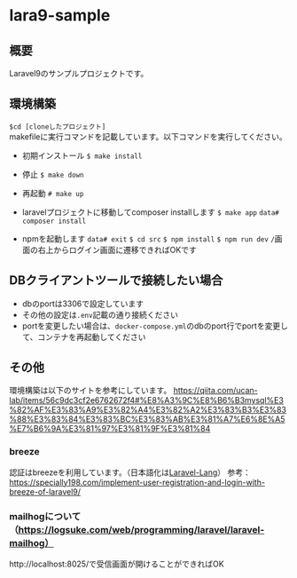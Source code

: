 # lara9-sample

## 概要
Laravel9のサンプルプロジェクトです。

## 環境構築
`$cd [cloneしたプロジェクト]`\
makefileに実行コマンドを記載しています。以下コマンドを実行してください。
- 初期インストール
`$ make install`
- 停止
`$ make down`
- 再起動
`# make up`

- laravelプロジェクトに移動してcomposer installします
`$ make app`
`data# composer install`
- npmを起動します
`data# exit`
`$ cd src`
`$ npm install`
`$ npm run dev`
`/`画面の右上からログイン画面に遷移できればOKです

## DBクライアントツールで接続したい場合
- dbのportは3306で設定しています
- その他の設定は`.env`記載の通り接続ください
- portを変更したい場合は、`docker-compose.yml`のdbのport行でportを変更して、コンテナを再起動してください

## その他
環境構築は以下のサイトを参考にしています。
https://qiita.com/ucan-lab/items/56c9dc3cf2e6762672f4#%E8%A3%9C%E8%B6%B3mysql%E3%82%AF%E3%83%A9%E3%82%A4%E3%82%A2%E3%83%B3%E3%83%88%E3%83%84%E3%83%BC%E3%83%AB%E3%81%A7%E6%8E%A5%E7%B6%9A%E3%81%97%E3%81%9F%E3%81%84

### breeze
認証はbreezeを利用しています。（日本語化は[Laravel-Lang](https://github.com/Laravel-Lang/lang)）
参考：https://specially198.com/implement-user-registration-and-login-with-breeze-of-laravel9/

### mailhogについて（https://logsuke.com/web/programming/laravel/laravel-mailhog）
http://localhost:8025/で受信画面が開けることができればOK